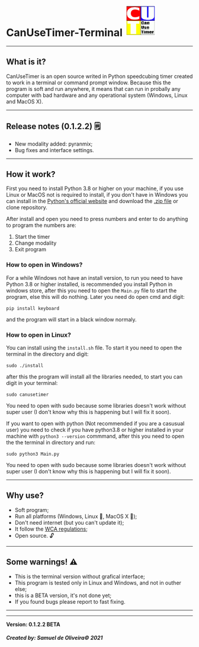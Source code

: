 # CanUseTimer-Terminal ![Logo](Imagens/CanUseTimerLogo.png)
---
## What is it?
CanUseTimer is an open source writed in Python speedcubing timer
created to work in a terminal or command prompt window. Because 
this the program is soft and run anywhere, it means that can run
in probally any computer with bad hardware and any operational
system (Windows, Linux and MacOS X).

---
## Release notes (0.1.2.2) 🗒️

- New modality added: pyranmix;
- Bug fixes and interface settings.

---
## How it work?
First you need to install Python 3.8 or higher on your machine,
if you use Linux or MacOS not is required to install, if you don't
have in Windows you can install in the [Python's official website](https://www.python.org/downloads/) and download the [.zip file](https://github.com/Samuel-de-Oliveira/CanUseTimer-Terminal/archive/refs/heads/main.zip) or clone repository.

After install and open you need to press numbers and enter to do 
anything to program the numbers are:

1. Start the timer
1. Change modality
1. Exit program

### How to open in Windows?
For a while Windows not have an install version, to run you need to
have Python 3.8 or higher installed, is recommended you install
Python in windows store, after this you need to open the `Main.py`
file to start the program, else this will do nothing.
Later you need do open cmd and digit:

    pip install keyboard

and the program will start in a black window normaly.

### How to open in Linux?
You can install using the `install.sh` file. To start it you need to open the terminal in the directory and digit:

    sudo ./install

after this the program will install all the libraries needed, to start you can digit in your terminal:

    sudo canusetimer

You need to open with sudo because some libraries doesn't work without super user (I don't know why this is happening but I will fix it soon).

If you want to open with python (Not recommended if you are a casusual user) you need to check if you have python3.8 or higher installed in your machine with `python3 --version` commmand, after this you need to open the the terminal in directory and run:

    sudo python3 Main.py

You need to open with sudo because some libraries doesn't work without super user (I don't know why this is happening but I will fix it soon).

---
## Why use?
- Soft program;
- Run all platforms (Windows, Linux :penguin:, MacOS X 🍎);
- Don't need internet (but you can't update it);
- It follow the [WCA regulations](https://www.worldcubeassociation.org/regulations/);
- Open source. 🔓 

---
## Some warnings! ⚠️

- This is the terminal version without grafical interface;
- This program is tested only in Linux and Windows, and not in outher else;
- this is a BETA version, it's not done yet;
- If you found bugs please report to fast fixing.

---
---
**Version: 0.1.2.2 BETA**

##### Created by: *Samuel de Oliveira© 2021*
